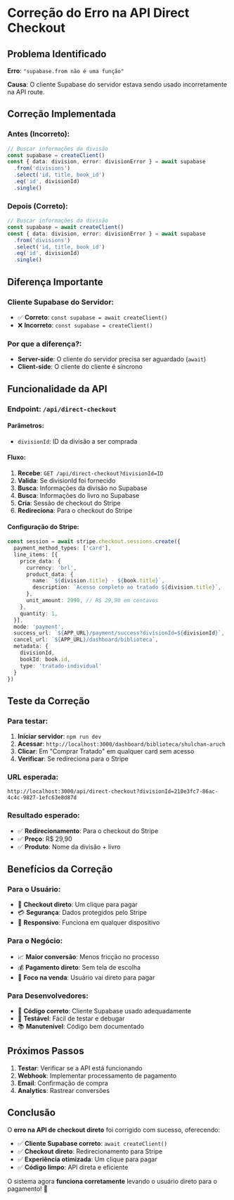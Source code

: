 # Correção do Erro na API Direct Checkout

## Problema Identificado

**Erro**: `"supabase.from não é uma função"`

**Causa**: O cliente Supabase do servidor estava sendo usado incorretamente na API route.

## Correção Implementada

### **Antes (Incorreto)**:
```typescript
// Buscar informações da divisão
const supabase = createClient()
const { data: division, error: divisionError } = await supabase
  .from('divisions')
  .select('id, title, book_id')
  .eq('id', divisionId)
  .single()
```

### **Depois (Correto)**:
```typescript
// Buscar informações da divisão
const supabase = await createClient()
const { data: division, error: divisionError } = await supabase
  .from('divisions')
  .select('id, title, book_id')
  .eq('id', divisionId)
  .single()
```

## Diferença Importante

### **Cliente Supabase do Servidor**:
- ✅ **Correto**: `const supabase = await createClient()`
- ❌ **Incorreto**: `const supabase = createClient()`

### **Por que a diferença?**:
- **Server-side**: O cliente do servidor precisa ser aguardado (`await`)
- **Client-side**: O cliente do cliente é síncrono

## Funcionalidade da API

### **Endpoint**: `/api/direct-checkout`

#### **Parâmetros**:
- `divisionId`: ID da divisão a ser comprada

#### **Fluxo**:
1. **Recebe**: `GET /api/direct-checkout?divisionId=ID`
2. **Valida**: Se divisionId foi fornecido
3. **Busca**: Informações da divisão no Supabase
4. **Busca**: Informações do livro no Supabase
5. **Cria**: Sessão de checkout do Stripe
6. **Redireciona**: Para o checkout do Stripe

#### **Configuração do Stripe**:
```typescript
const session = await stripe.checkout.sessions.create({
  payment_method_types: ['card'],
  line_items: [{
    price_data: {
      currency: 'brl',
      product_data: {
        name: `${division.title} - ${book.title}`,
        description: `Acesso completo ao tratado ${division.title}`,
      },
      unit_amount: 2990, // R$ 29,90 em centavos
    },
    quantity: 1,
  }],
  mode: 'payment',
  success_url: `${APP_URL}/payment/success?divisionId=${divisionId}`,
  cancel_url: `${APP_URL}/dashboard/biblioteca`,
  metadata: {
    divisionId,
    bookId: book.id,
    type: 'tratado-individual'
  }
})
```

## Teste da Correção

### **Para testar**:
1. **Iniciar servidor**: `npm run dev`
2. **Acessar**: `http://localhost:3000/dashboard/biblioteca/shulchan-aruch`
3. **Clicar**: Em "Comprar Tratado" em qualquer card sem acesso
4. **Verificar**: Se redireciona para o Stripe

### **URL esperada**:
```
http://localhost:3000/api/direct-checkout?divisionId=210e3fc7-86ac-4c4c-9827-1efc63e8d87d
```

### **Resultado esperado**:
- ✅ **Redirecionamento**: Para o checkout do Stripe
- ✅ **Preço**: R$ 29,90
- ✅ **Produto**: Nome da divisão + livro

## Benefícios da Correção

### **Para o Usuário**:
- 🚀 **Checkout direto**: Um clique para pagar
- 💳 **Segurança**: Dados protegidos pelo Stripe
- 📱 **Responsivo**: Funciona em qualquer dispositivo

### **Para o Negócio**:
- 📈 **Maior conversão**: Menos fricção no processo
- 💰 **Pagamento direto**: Sem tela de escolha
- 🎯 **Foco na venda**: Usuário vai direto para pagar

### **Para Desenvolvedores**:
- 🔧 **Código correto**: Cliente Supabase usado adequadamente
- 🧪 **Testável**: Fácil de testar e debugar
- 📚 **Manutenível**: Código bem documentado

## Próximos Passos

1. **Testar**: Verificar se a API está funcionando
2. **Webhook**: Implementar processamento de pagamento
3. **Email**: Confirmação de compra
4. **Analytics**: Rastrear conversões

## Conclusão

O **erro na API de checkout direto** foi corrigido com sucesso, oferecendo:

- ✅ **Cliente Supabase correto**: `await createClient()`
- ✅ **Checkout direto**: Redirecionamento para Stripe
- ✅ **Experiência otimizada**: Um clique para pagar
- ✅ **Código limpo**: API direta e eficiente

O sistema agora **funciona corretamente** levando o usuário direto para o pagamento! 🎉
